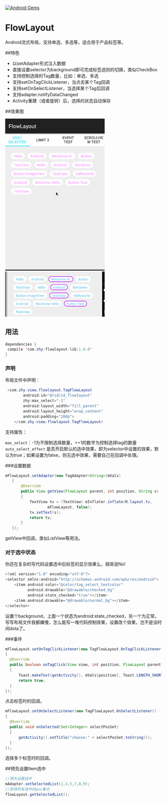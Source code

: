 [![Android Gems](http://www.android-gems.com/badge/hongyangAndroid/FlowLayout.svg?branch=master)](http://www.android-gems.com/lib/hongyangAndroid/FlowLayout)

# FlowLayout
Android流式布局，支持单选、多选等，适合用于产品标签等。


##特色
* 以setAdapter形式注入数据
* 直接设置selector为background即可完成标签选则的切换，类似CheckBox
* 支持控制选择的Tag数量，比如：单选、多选
* 支持setOnTagClickListener，当点击某个Tag回调
* 支持setOnSelectListener，当选择某个Tag后回调
* 支持adapter.notifyDataChanged
* Activity重建（或者旋转）后，选择的状态自动保存

##效果图

<img src="flowlayout_03.gif" width="320px"/>

<img src="sc.png" width="320px"/>

## 用法

```java
dependencies {
 compile 'com.zhy:flowlayout-lib:1.0.0'
}
```

### 声明
布局文件中声明：

```java
 <com.zhy.view.flowlayout.TagFlowLayout
        android:id="@+id/id_flowlayout"
        zhy:max_select="-1"
        android:layout_width="fill_parent"
        android:layout_height="wrap_content"
        android:padding="20dp">
    </com.zhy.view.flowlayout.TagFlowLayout>
```

支持属性：

`max_select`：-1为不限制选择数量，>=1的数字为控制选择tag的数量
`auto_select_effect` 是否开启默认的选中效果，即为selector中设置的效果，默认为true；如果设置为false，则无选中效果，需要自己在回调中处理。

###设置数据

```java
mFlowLayout.setAdapter(new TagAdapter<String>(mVals)
   {
       @Override
       public View getView(FlowLayout parent, int position, String s)
       {
           TextView tv = (TextView) mInflater.inflate(R.layout.tv,
                   mFlowLayout, false);
           tv.setText(s);
           return tv;
       }
   });
```

getView中回调，类似ListView等用法。

### 对于选中状态

你还在复杂的写代码设置选中后标签的显示效果么，翔哥说No!

```java
<?xml version="1.0" encoding="utf-8"?>
<selector xmlns:android="http://schemas.android.com/apk/res/android">
    <item android:color="@color/tag_select_textcolor"
          android:drawable="@drawable/checked_bg"
          android:state_checked="true"></item>
    <item android:drawable="@drawable/normal_bg"></item>
</selector>

```

设置个background，上面一个状态为android:state_checked，另一个为正常。写写布局文件我都嫌慢，怎么能写一堆代码控制效果，设置改个效果，岂不是没时间dota了。


###事件

```java
mFlowLayout.setOnTagClickListener(new TagFlowLayout.OnTagClickListener()
{
  @Override
  public boolean onTagClick(View view, int position, FlowLayout parent)
  {
      Toast.makeText(getActivity(), mVals[position], Toast.LENGTH_SHORT).show();
      return true;
  }
});
```

点击标签时的回调。

```java
mFlowLayout.setOnSelectListener(new TagFlowLayout.OnSelectListener()
{
  @Override
  public void onSelected(Set<Integer> selectPosSet)
  {
      getActivity().setTitle("choose:" + selectPosSet.toString());
  }
});
```
选择多个标签时的回调。

##预先设置Item选中

```java
//预先设置选中
mAdapter.setSelectedList(1,3,5,7,8,9);
//获得所有选中的pos集合
flowLayout.getSelectedList();
```



